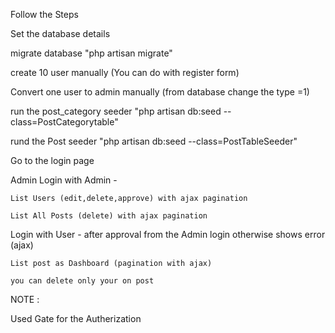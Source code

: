 Follow the Steps

Set the database details

migrate database "php artisan migrate"

create 10 user manually (You can do with register form)

Convert one user to admin manually (from database change the type =1)

run the post_category seeder "php artisan db:seed --class=PostCategorytable"

rund the Post seeder "php artisan db:seed --class=PostTableSeeder"

Go to the login page

Admin
Login with Admin - 

    List Users (edit,delete,approve) with ajax pagination

    List All Posts (delete) with ajax pagination
    
Login with User - after approval from the Admin login otherwise shows error (ajax)

    List post as Dashboard (pagination with ajax)

    you can delete only your on post

NOTE : 

Used Gate for the Autherization